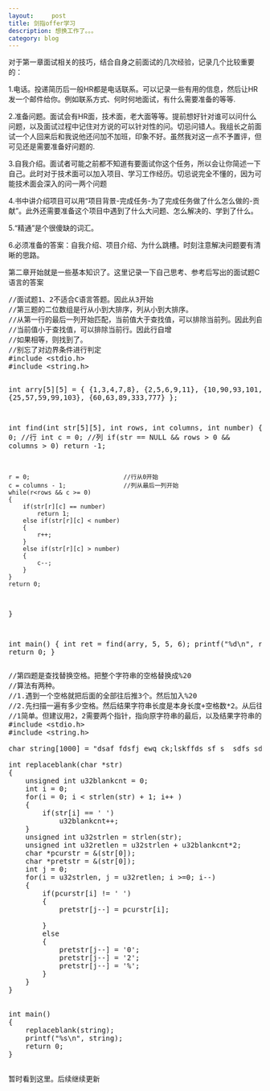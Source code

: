 ```yaml
---
layout:     post
title: 剑指offer学习
description: 想换工作了。。。
category: blog
---
```

<p>对于第一章面试相关的技巧，结合自身之前面试的几次经验，记录几个比较重要的：  </p>
<p>1.电话。投递简历后一般HR都是电话联系。可以记录一些有用的信息，然后让HR发一个邮件给你。例如联系方式、何时何地面试，有什么需要准备的等等. </p>
<p>2.准备问题。面试会有HR面，技术面，老大面等等。提前想好针对谁可以问什么问题，以及面试过程中记住对方说的可以针对性的问。切忌问错人。我组长之前面试一个人回来后和我说他还问加不加班，印象不好。虽然我对这一点不予置评，但可见还是需要准备好问题的. </p>
<p>3.自我介绍。面试者可能之前都不知道有要面试你这个任务，所以会让你简述一下自己。此时对于技术面可以加入项目、学习工作经历。切忌说完全不懂的，因为可能技术面会深入的问一两个问题 </p>
<p>4.书中讲介绍项目可以用“项目背景-完成任务-为了完成任务做了什么怎么做的-贡献”。此外还需要准备这个项目中遇到了什么大问题、怎么解决的、学到了什么。</p>
<p>5.“精通”是个很傻缺的词汇。  </p>
<p>6.必须准备的答案：自我介绍、项目介绍、为什么跳槽。时刻注意解决问题要有清晰的思路。</p>

<p>
  第二章开始就是一些基本知识了。这里记录一下自己思考、参考后写出的面试题C语言的答案
</p>
<pre>
//面试题1、2不适合C语言答题。因此从3开始
//第三题的二位数组是行从小到大排序，列从小到大排序。
//从第一行的最后一列开始匹配，当前值大于查找值，可以排除当前列。因此列自减
//当前值小于查找值，可以排除当前行。因此行自增
//如果相等，则找到了。
//别忘了对边界条件进行判定
#include &lt;stdio.h&gt;
#include &lt;string.h&gt;

int arry[5][5] =
{
    {1,3,4,7,8},
    {2,5,6,9,11},
    {10,90,93,101,231},
    {25,57,59,99,103},
    {60,63,89,333,777}
};


int find(int str[5][5], int rows, int columns, int number)
{
    int r = 0;                      //行
    int c = 0;                      //列
    if(str == NULL && rows > 0 && columns > 0)
        return -1;

    r = 0;                          //行从0开始
    c = columns - 1;                //列从最后一列开始
    while(r<rows && c >= 0)
    {
        if(str[r][c] == number)
            return 1;
        else if(str[r][c] < number)
        {
            r++;
        }
        else if(str[r][c] > number)
        {
            c--;
        }
    }
    return 0;
}

int main()
{
    int ret = find(arry, 5, 5, 6);
    printf("%d\n", ret);
    return 0;
}
</pre>


<pre>
//第四题是查找替换空格。把整个字符串的空格替换成%20
//算法有两种。
//1.遇到一个空格就把后面的全部往后推3个。然后加入%20
//2.先扫描一遍有多少空格。然后结果字符串长度是本身长度+空格数*2。从后往前，遇到空格就在最后加'0','2','%'.普通字符直接复制到最后
//1简单。但建议用2，2需要两个指针，指向原字符串的最后，以及结果字符串的最后。然后往前遍历
#include &lt;stdio.h&gt;
#include &lt;string.h&gt;

char string[1000] = "dsaf fdsfj ewq ck;lskffds sf s  sdfs sdf   fsdf   ";

int replaceblank(char *str)
{
    unsigned int u32blankcnt = 0;
    int i = 0;
    for(i = 0; i < strlen(str) + 1; i++ )
    {
        if(str[i] == ' ')
            u32blankcnt++;
    }
    unsigned int u32strlen = strlen(str);
    unsigned int u32retlen = u32strlen + u32blankcnt*2;
    char *pcurstr = &(str[0]);
    char *pretstr = &(str[0]);
    int j = 0;
    for(i = u32strlen, j = u32retlen; i >=0; i--)
    {
        if(pcurstr[i] != ' ')
        {
            pretstr[j--] = pcurstr[i];

        }
        else
        {
            pretstr[j--] = '0';
            pretstr[j--] = '2';
            pretstr[j--] = '%';
        }
    }
}


int main()
{
    replaceblank(string);
    printf("%s\n", string);
    return 0;
}

</pre>


<p>暂时看到这里。后续继续更新</p>